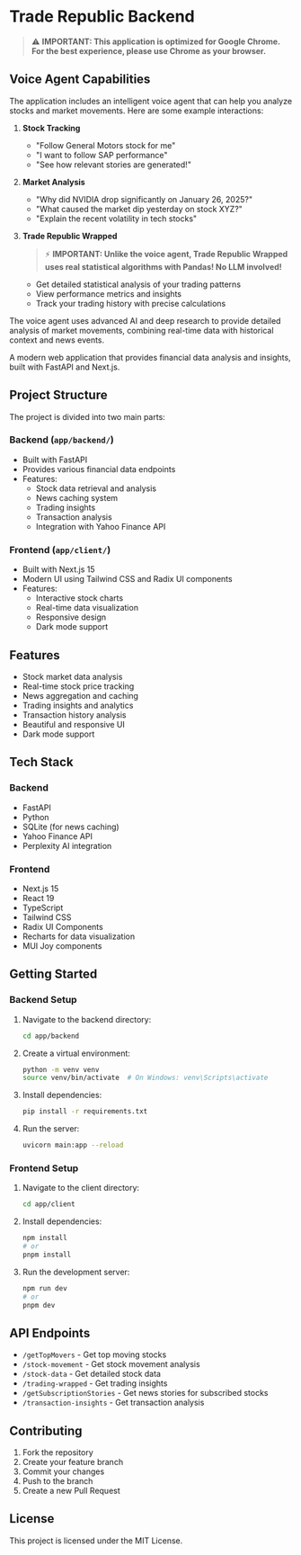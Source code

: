 # Trade Republic Backend

> ⚠️ **IMPORTANT: This application is optimized for Google Chrome. For the best experience, please use Chrome as your browser.**

## Voice Agent Capabilities

The application includes an intelligent voice agent that can help you analyze stocks and market movements. Here are some example interactions:

1. **Stock Tracking**
   - "Follow General Motors stock for me"
   - "I want to follow SAP performance"
   - "See how relevant stories are generated!"

2. **Market Analysis**
   - "Why did NVIDIA drop significantly on January 26, 2025?"
   - "What caused the market dip yesterday on stock XYZ?"
   - "Explain the recent volatility in tech stocks"

3. **Trade Republic Wrapped**
   > ⚡ **IMPORTANT: Unlike the voice agent, Trade Republic Wrapped uses real statistical algorithms with Pandas! No LLM involved!**
   - Get detailed statistical analysis of your trading patterns
   - View performance metrics and insights
   - Track your trading history with precise calculations

The voice agent uses advanced AI and deep research to provide detailed analysis of market movements, combining real-time data with historical context and news events.

A modern web application that provides financial data analysis and insights, built with FastAPI and Next.js.

## Project Structure

The project is divided into two main parts:

### Backend (`app/backend/`)
- Built with FastAPI
- Provides various financial data endpoints
- Features:
  - Stock data retrieval and analysis
  - News caching system
  - Trading insights
  - Transaction analysis
  - Integration with Yahoo Finance API

### Frontend (`app/client/`)
- Built with Next.js 15
- Modern UI using Tailwind CSS and Radix UI components
- Features:
  - Interactive stock charts
  - Real-time data visualization
  - Responsive design
  - Dark mode support

## Features

- Stock market data analysis
- Real-time stock price tracking
- News aggregation and caching
- Trading insights and analytics
- Transaction history analysis
- Beautiful and responsive UI
- Dark mode support

## Tech Stack

### Backend
- FastAPI
- Python
- SQLite (for news caching)
- Yahoo Finance API
- Perplexity AI integration

### Frontend
- Next.js 15
- React 19
- TypeScript
- Tailwind CSS
- Radix UI Components
- Recharts for data visualization
- MUI Joy components

## Getting Started

### Backend Setup
1. Navigate to the backend directory:
   ```bash
   cd app/backend
   ```
2. Create a virtual environment:
   ```bash
   python -m venv venv
   source venv/bin/activate  # On Windows: venv\Scripts\activate
   ```
3. Install dependencies:
   ```bash
   pip install -r requirements.txt
   ```
4. Run the server:
   ```bash
   uvicorn main:app --reload
   ```

### Frontend Setup
1. Navigate to the client directory:
   ```bash
   cd app/client
   ```
2. Install dependencies:
   ```bash
   npm install
   # or
   pnpm install
   ```
3. Run the development server:
   ```bash
   npm run dev
   # or
   pnpm dev
   ```

## API Endpoints

- `/getTopMovers` - Get top moving stocks
- `/stock-movement` - Get stock movement analysis
- `/stock-data` - Get detailed stock data
- `/trading-wrapped` - Get trading insights
- `/getSubscriptionStories` - Get news stories for subscribed stocks
- `/transaction-insights` - Get transaction analysis

## Contributing

1. Fork the repository
2. Create your feature branch
3. Commit your changes
4. Push to the branch
5. Create a new Pull Request

## License

This project is licensed under the MIT License.